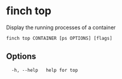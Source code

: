 # finch top

Display the running processes of a container

```text
finch top CONTAINER [ps OPTIONS] [flags]
```

## Options

```text
  -h, --help   help for top
```
